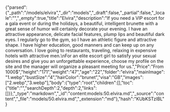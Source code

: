 {"parsed":{"_path":"/models/elvira","_dir":"models","_draft":false,"_partial":false,"_locale":"","_empty":true,"title":"Elvira","description":"If you need a VIP escort for a gala event or during the holidays, a beautiful, intelligent brunette with a great sense of humor will certainly decorate your evening. I have an attractive appearance, delicate facial features, plump lips and beautiful dark eyes. I regularly go to the gym, so I have an athletic figure and attractive shape. I have higher education, good manners and can keep up on any conversation. I love going to restaurants, traveling, relaxing in expensive hotels with attractive men.\nFor an elite escort girl to satisfy your sexual desires and give you an unforgettable experience, choose my profile on the site and the manager will organize a pleasant meeting for us.","Price":"From 1000$","height":"171","weight":"47","age":"22","folder":"elvira","mainImage":"1.webp","bustSize":"4","hairColor":"brunet","visa":"GB","images":["2.webp","3.webp"],"body":{"type":"root","children":[],"toc":{"title":"","searchDepth":2,"depth":2,"links":[]}},"_type":"markdown","_id":"content:models:50.elvira.md","_source":"content","_file":"models/50.elvira.md","_extension":"md"},"hash":"KUbKSTzIBL"}